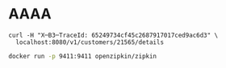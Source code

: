 # AAAA


```shell
curl -H "X─B3─TraceId: 65249734cf45c2687917017ced9ac6d3" \
  localhost:8080/v1/customers/21565/details
```

```sh
docker run -p 9411:9411 openzipkin/zipkin
```